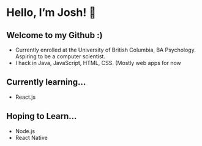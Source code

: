 
# Hello, I’m Josh! 👋

## Welcome to my Github :)
- Currently enrolled at the University of British Columbia, BA Psychology. Aspiring to be a computer scientist.
- I hack in Java, JavaScript, HTML, CSS. (Mostly web apps for now

## Currently learning...
- React.js

## Hoping to Learn...
- Node.js
- React Native


<!---
jn-han/jn-han is a ✨ special ✨ repository because its `README.md` (this file) appears on your GitHub profile.
You can click the Preview link to take a look at your changes.
--->

